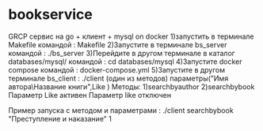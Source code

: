 # bookservice
GRCP сервис на go + клиент  + mysql on docker
1)запустить в терминале Makefile командой : Makefile
2)Запустите в терминале bs_server командой : ./bs_server
3)Перейдите в другом терминале в каталог databases/mysql/ командой : cd databases/mysql
4)Запустите docker compose командой : docker-compose.yml
5)Запустите в другом терминале bs_client : ./client  (один из методов) параметры("Имя автора\Название книги",Like )
    Методы:
        1)searchbyauthor          2)searchbybook
        Параметр Like активен      Параметр like отключен

Пример запуска с методом и параметрами : ./client  searchbybook "Преступление и наказание" 1
